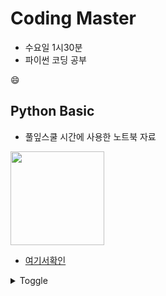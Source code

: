 # Coding Master  
 * 수요일 1시30분
 * 파이썬 코딩 공부

:smile:
## **Python Basic**
- 풀잎스쿨 시간에 사용한 노트북 자료

<img src="https://user-images.githubusercontent.com/60789129/108146882-4f139c00-7111-11eb-85ce-6065e98f787c.png" style="width:150px;"/>

- [여기서확인](https://github.com/AIFFEL-CodingMaster/Jungminchae/tree/main/python_basic)

<details>
    <summary>Toggle</summary>

```python
print("헬로우 파이썬")
```

- [MarkDown-Emoji-link](https://gist.github.com/rxaviers/7360908)